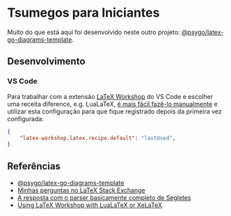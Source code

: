 # Tsumegos para Iniciantes

Muito do que está aqui foi desenvolvido neste outro projeto: [@psygo/latex-go-diagrams-template](https://github.com/psygo/latex-go-diagrams-template).

## Desenvolvimento

### VS Code

Para trabalhar com a extensão [LaTeX Workshop](https://marketplace.visualstudio.com/items?itemName=James-Yu.latex-workshop) do VS Code e escolher uma receita diference, e.g. LuaLaTeX, [é mais fácil fazê-lo manualmente](https://tex.stackexchange.com/a/726655/64441) e utilizar esta configuração para que fique registrado depois da primeira vez configurada:

```json
{
    "latex-workshop.latex.recipe.default": "lastUsed",
}
```

## Referências

- [@psygo/latex-go-diagrams-template](https://github.com/psygo/latex-go-diagrams-template)
- [Minhas perguntas no LaTeX Stack Exchange](https://tex.stackexchange.com/users/64441/psygo?tab=questions)
- [A resposta com o parser basicamente completo de Segletes](https://tex.stackexchange.com/a/709698/64441)
- [Using LaTeX Workshop with LuaLaTeX or XeLaTeX](https://tex.stackexchange.com/a/726655/64441)
